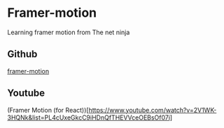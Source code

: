 # Framer-motion
Learning framer motion from The net ninja

## Github
[framer-motion](https://github.com/iamshaunjp/framer-motion/tree/master)

## Youtube
(Framer Motion (for React))[https://www.youtube.com/watch?v=2V1WK-3HQNk&list=PL4cUxeGkcC9iHDnQfTHEVVceOEBsOf07i]
